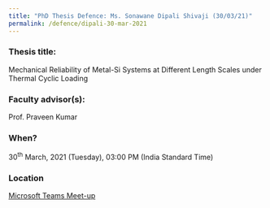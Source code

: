 ```yaml
---
title: "PhD Thesis Defence: Ms. Sonawane Dipali Shivaji (30/03/21)"
permalink: /defence/dipali-30-mar-2021
---
```

### Thesis title:
Mechanical Reliability of Metal-Si Systems at Different Length Scales under Thermal Cyclic Loading

### Faculty advisor(s):
Prof. Praveen Kumar 

### When?
30<sup>th</sup> March, 2021 (Tuesday), 03:00 PM (India Standard Time)

### Location
<a href="https://teams.microsoft.com/l/meetup-join/19%3a67bb51acc5a8426a88068a2b3e1e742f%40thread.tacv2/1615821594448?context=%7b%22Tid%22%3a%226f15cd97-f6a7-41e3-b2c5-ad4193976476%22%2c%22Oid%22%3a%22db32af09-2e7a-4ab0-b793-ab66876ce0e6%22%7d" target="_blank">Microsoft Teams Meet-up</a>  
